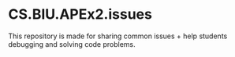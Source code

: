 # CS.BIU.APEx2.issues
This repository is made for sharing common issues + help students debugging and solving code problems.
